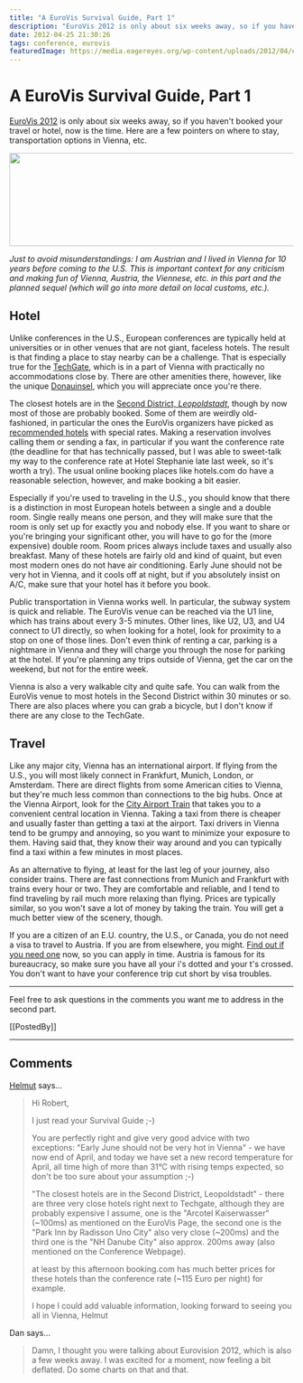```yaml
---
title: "A EuroVis Survival Guide, Part 1"
description: "EuroVis 2012 is only about six weeks away, so if you haven't booked your travel or hotel, now is the time. Here are a few pointers on where to stay, transportation options in Vienna, etc."
date: 2012-04-25 21:30:26
tags: conference, eurovis
featuredImage: https://media.eagereyes.org/wp-content/uploads/2012/04/eurovis-2012.png
---
```


# A EuroVis Survival Guide, Part 1

<a href="http://eurovis.org/">EuroVis 2012</a> is only about six weeks away, so if you haven't booked your travel or hotel, now is the time. Here are a few pointers on where to stay, transportation options in Vienna, etc.

<a href="http://eurovis.org/"><img class="aligncenter size-full wp-image-1861" title="EuroVis 2012" alt="" src="https://media.eagereyes.org/wp-content/uploads/2012/04/eurovis-2012.png" width="600" height="165" /></a>

<em>Just to avoid misunderstandings: I am Austrian and I lived in Vienna for 10 years before coming to the U.S. This is important context for any criticism and making fun of Vienna, Austria, the Viennese, etc. in this part and the planned sequel (which will go into more detail on local customs, etc.).</em>

## Hotel

Unlike conferences in the U.S., European conferences are typically held at universities or in other venues that are not giant, faceless hotels. The result is that finding a place to stay nearby can be a challenge. That is especially true for the <a href="http://techgate.at/en/home/">TechGate</a>, which is in a part of Vienna with practically no accommodations close by. There are other amenities there, however, like the unique <a href="http://en.wikipedia.org/wiki/Donauinsel">Donauinsel</a>, which you will appreciate once you're there.

The closest hotels are in the <a href="http://en.wikipedia.org/wiki/Leopoldstadt">Second District, <em>Leopoldstadt</em></a>, though by now most of those are probably booked. Some of them are weirdly old-fashioned, in particular the ones the EuroVis organizers have picked as <a href="http://www.cg.tuwien.ac.at/eurovis2012/accomodation/hotel-information/">recommended hotels</a> with special rates. Making a reservation involves calling them or sending a fax, in particular if you want the conference rate (the deadline for that has technically passed, but I was able to sweet-talk my way to the conference rate at Hotel Stephanie late last week, so it's worth a try). The usual online booking places like hotels.com do have a reasonable selection, however, and make booking a bit easier.

Especially if you're used to traveling in the U.S., you should know that there is a distinction in most European hotels between a single and a double room. Single really means one person, and they will make sure that the room is only set up for exactly you and nobody else. If you want to share or you're bringing your significant other, you will have to go for the (more expensive) double room. Room prices always include taxes and usually also breakfast. Many of these hotels are fairly old and kind of quaint, but even most modern ones do not have air conditioning. Early June should not be very hot in Vienna, and it cools off at night, but if you absolutely insist on A/C, make sure that your hotel has it before you book.

Public transportation in Vienna works well. In particular, the subway system is quick and reliable. The EuroVis venue can be reached via the U1 line, which has trains about every 3-5 minutes. Other lines, like U2, U3, and U4 connect to U1 directly, so when looking for a hotel, look for proximity to a stop on one of those lines. Don't even think of renting a car, parking is a nightmare in Vienna and they will charge you through the nose for parking at the hotel. If you're planning any trips outside of Vienna, get the car on the weekend, but not for the entire week.

Vienna is also a very walkable city and quite safe. You can walk from the EuroVis venue to most hotels in the Second District within 30 minutes or so. There are also places where you can grab a bicycle, but I don't know if there are any close to the TechGate.

## Travel

Like any major city, Vienna has an international airport. If flying from the U.S., you will most likely connect in Frankfurt, Munich, London, or Amsterdam. There are direct flights from some American cities to Vienna, but they're much less common than connections to the big hubs. Once at the Vienna Airport, look for the <a href="http://www.cityairporttrain.com/">City Airport Train</a> that takes you to a convenient central location in Vienna. Taking a taxi from there is cheaper and usually faster than getting a taxi at the airport. Taxi drivers in Vienna tend to be grumpy and annoying, so you want to minimize your exposure to them. Having said that, they know their way around and you can typically find a taxi within a few minutes in most places.

As an alternative to flying, at least for the last leg of your journey, also consider trains. There are fast connections from Munich and Frankfurt with trains every hour or two. They are comfortable and reliable, and I tend to find traveling by rail much more relaxing than flying. Prices are typically similar, so you won't save a lot of money by taking the train. You will get a much better view of the scenery, though.

If you are a citizen of an E.U. country, the U.S., or Canada, you do not need a visa to travel to Austria. If you are from elsewhere, you might. <a href="http://www.austria.info/us/practical-information/passport-visa-regulations-1084572.html">Find out if you need one</a> now, so you can apply in time. Austria is famous for its bureaucracy, so make sure you have all your i's dotted and your t's crossed. You don't want to have your conference trip cut short by visa troubles.

<hr />

Feel free to ask questions in the comments you want me to address in the second part.

[[PostedBy]]

<aside class="comments">

---
## Comments

<a href="http://www.simvis.at/" rel="nofollow noopener" target="_blank">Helmut</a> says…
>	Hi Robert, 
>	
>	I just read your Survival Guide ;-) 
>	
>	You are perfectly right and give very good advice with two exceptions:
>	"Early June should not be very hot in Vienna" - we have now end of April, and today we have set a new record temperature for April, all time high of more than 31°C with rising temps expected, so don't be too sure about your assumption ;-)
>	
>	"The closest hotels are in the Second District, Leopoldstadt" - there are three very close hotels right next to Techgate, although they are probably expensive I assume, one is the "Arcotel Kaiserwasser" (~100ms) as mentioned on the EuroVis Page, the second one is the "Park Inn by Radisson Uno City" also very close (~200ms) and the third one is the "NH Danube City" also approx. 200ms away (also mentioned on the Conference Webpage). 
>	
>	at least by this afternoon booking.com has much better prices for these hotels than the conference rate (~115 Euro per night) for example. 
>	
>	I hope I could add valuable information, looking forward to seeing you all in Vienna, 
>	Helmut

Dan says…
>	Damn, I thought you were talking about Eurovision 2012, which is also a few weeks away. I was excited for a moment, now feeling a bit deflated. Do some charts on that and that.

</aside>

